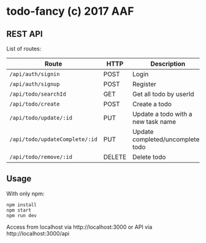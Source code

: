 # todo-fancy (c) 2017 AAF

## REST API

List of routes:

Route | HTTP | Description
------|------|------------
`/api/auth/signin` | POST | Login
`/api/auth/signup` | POST | Register
`/api/todo/searchId` | GET | Get all todo by userId
`/api/todo/create` | POST | Create a todo
`/api/todo/update/:id` | PUT | Update a todo with a new task name
`/api/todo/updateComplete/:id` | PUT | Update completed/uncompleted todo
`/api/todo/remove/:id` | DELETE | Delete todo

## Usage
With only npm:
```
npm install
npm start
npm run dev
```

Access from localhost via http://localhost:3000 or API via http://localhost:3000/api
